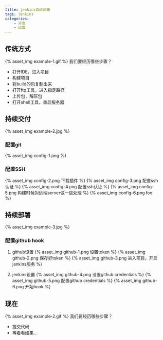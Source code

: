 ```yaml
---
title: jenkins自动部署
tags: jenkins
categories: 
    - 开发
    - 运维
---
```


## **传统**方式
{% asset_img example-1.gif %}
我们要经历哪些步骤？
- 打开IDE，进入项目
- 构建项目
- 将build的包复制出来
- 打开ftp工具，进入指定路径
- 上传包，解压包
- 打开shell工具，重启服务器

## 持续交付
{% asset_img example-2.jpg %}

### 配置git
{% asset_img config-1.png %}

### 配置SSH
{% asset_img config-2.png 下载插件 %}
{% asset_img config-3.png 配置ssh认证 %}
{% asset_img config-4.png 配置ssh认证 %}
{% asset_img config-5.png 构建时候对远端server做一些处理 %}
{% asset_img config-6.png foo %}

## 持续部署
{% asset_img example-3.jpg %}

### 配置github hook
1. github设置
{% asset_img github-1.png 设置token %}
{% asset_img github-2.png 保存好token %}
{% asset_img github-3.png 进入项目，开启jenkins服务 %}

2. jenkins设置
{% asset_img github-4.png 设置github credentials %}
{% asset_img github-5.png 配置github credentials %}
{% asset_img github-6.png 开始hook %}

## 现在
{% asset_img example-2.gif %}
我们要经历哪些步骤？
- 提交代码
- 等着看结果...